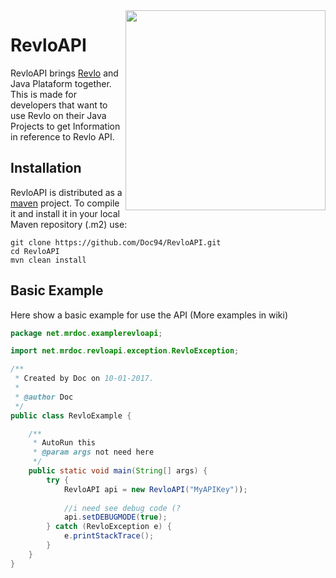 <img align="right" src="http://i.imgur.com/HXSvCsC.jpg" height="320" width="320">

# RevloAPI

RevloAPI brings [Revlo](https://revlo.co) and Java Plataform together. This is made for developers that want to use Revlo on their Java Projects to get Information in reference to Revlo API.

## Installation
RevloAPI is distributed as a [maven](http://maven.apache.org/) project. To compile it and install it in your local Maven repository (.m2) use:

```
git clone https://github.com/Doc94/RevloAPI.git
cd RevloAPI
mvn clean install
```

## Basic Example
Here show a basic example for use the API (More examples in wiki)
```java
package net.mrdoc.examplerevloapi;

import net.mrdoc.revloapi.exception.RevloException;

/**
 * Created by Doc on 10-01-2017.
 *
 * @author Doc
 */
public class RevloExample {

    /**
     * AutoRun this
     * @param args not need here
     */
    public static void main(String[] args) {
        try {
            RevloAPI api = new RevloAPI("MyAPIKey"));
            
            //i need see debug code (?
            api.setDEBUGMODE(true);
        } catch (RevloException e) {
            e.printStackTrace();
        }
    }
}
```

